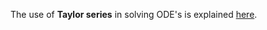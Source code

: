 The use of **Taylor series** in solving ODE's is explained [here](https://math.okstate.edu/people/binegar/2233-S99/2233-l05.pdf).